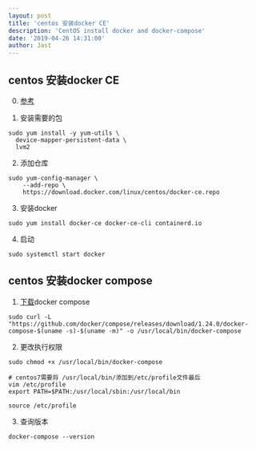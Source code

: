 ```yaml
---
layout: post
title: 'centos 安装docker CE'
description: 'CentOS install docker and docker-compose'
date: '2019-04-26 14:31:00'
author: Jast
---
```

## centos 安装docker CE
0. [参考](https://docs.docker.com/install/linux/docker-ce/centos/)  

1. 安装需要的包
```shell
sudo yum install -y yum-utils \
  device-mapper-persistent-data \
  lvm2
```

2. 添加仓库
```shell
sudo yum-config-manager \
    --add-repo \
    https://download.docker.com/linux/centos/docker-ce.repo
```

3. 安装docker
```shell
sudo yum install docker-ce docker-ce-cli containerd.io
```

4. 启动  
```shell
sudo systemctl start docker
```

## centos 安装docker compose
1. [下载](https://github.com/docker/compose/releases)docker compose 

```shell
sudo curl -L "https://github.com/docker/compose/releases/download/1.24.0/docker-compose-$(uname -s)-$(uname -m)" -o /usr/local/bin/docker-compose
```
2. 更改执行权限

```shell
sudo chmod +x /usr/local/bin/docker-compose

# centos7需要将 /usr/local/bin/添加到/etc/profile文件最后
vim /etc/profile
export PATH=$PATH:/usr/local/sbin:/usr/local/bin

source /etc/profile
```

3. 查询版本

```shell
docker-compose --version
```
